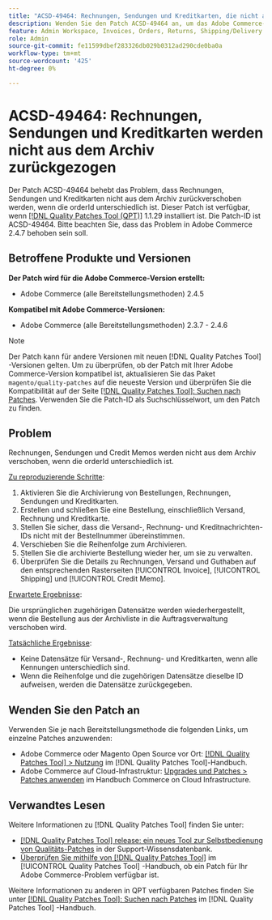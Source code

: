 ```yaml
---
title: "ACSD-49464: Rechnungen, Sendungen und Kreditkarten, die nicht aus dem Archiv zurückgezogen wurden"
description: Wenden Sie den Patch ACSD-49464 an, um das Adobe Commerce-Problem zu beheben, bei dem Rechnungen, Sendungen und Credit Memos nicht aus dem Archiv verschoben werden, wenn die orderId unterschiedlich ist.
feature: Admin Workspace, Invoices, Orders, Returns, Shipping/Delivery
role: Admin
source-git-commit: fe11599dbef283326db029b0312ad290cde0ba0a
workflow-type: tm+mt
source-wordcount: '425'
ht-degree: 0%

---
```


# ACSD-49464: Rechnungen, Sendungen und Kreditkarten werden nicht aus dem Archiv zurückgezogen

Der Patch ACSD-49464 behebt das Problem, dass Rechnungen, Sendungen und Kreditkarten nicht aus dem Archiv zurückverschoben werden, wenn die orderId unterschiedlich ist. Dieser Patch ist verfügbar, wenn [[!DNL Quality Patches Tool (QPT)]](https://experienceleague.adobe.com/en/docs/commerce-knowledge-base/kb/announcements/commerce-announcements/magento-quality-patches-released-new-tool-to-self-serve-quality-patches) 1.1.29 installiert ist. Die Patch-ID ist ACSD-49464. Bitte beachten Sie, dass das Problem in Adobe Commerce 2.4.7 behoben sein soll.

## Betroffene Produkte und Versionen

**Der Patch wird für die Adobe Commerce-Version erstellt:**

* Adobe Commerce (alle Bereitstellungsmethoden) 2.4.5

**Kompatibel mit Adobe Commerce-Versionen:**

* Adobe Commerce (alle Bereitstellungsmethoden) 2.3.7 - 2.4.6

>[!NOTE]
>
>Der Patch kann für andere Versionen mit neuen [!DNL Quality Patches Tool] -Versionen gelten. Um zu überprüfen, ob der Patch mit Ihrer Adobe Commerce-Version kompatibel ist, aktualisieren Sie das Paket `magento/quality-patches` auf die neueste Version und überprüfen Sie die Kompatibilität auf der Seite [[!DNL Quality Patches Tool]: Suchen nach Patches](https://experienceleague.adobe.com/tools/commerce-quality-patches/index.html). Verwenden Sie die Patch-ID als Suchschlüsselwort, um den Patch zu finden.

## Problem

Rechnungen, Sendungen und Credit Memos werden nicht aus dem Archiv verschoben, wenn die orderId unterschiedlich ist.

<u>Zu reproduzierende Schritte</u>:

1. Aktivieren Sie die Archivierung von Bestellungen, Rechnungen, Sendungen und Kreditkarten.
1. Erstellen und schließen Sie eine Bestellung, einschließlich Versand, Rechnung und Kreditkarte.
1. Stellen Sie sicher, dass die Versand-, Rechnung- und Kreditnachrichten-IDs nicht mit der Bestellnummer übereinstimmen.
1. Verschieben Sie die Reihenfolge zum Archivieren.
1. Stellen Sie die archivierte Bestellung wieder her, um sie zu verwalten.
1. Überprüfen Sie die Details zu Rechnungen, Versand und Guthaben auf den entsprechenden Rasterseiten [!UICONTROL Invoice], [!UICONTROL Shipping] und [!UICONTROL Credit Memo].

<u>Erwartete Ergebnisse</u>:

Die ursprünglichen zugehörigen Datensätze werden wiederhergestellt, wenn die Bestellung aus der Archivliste in die Auftragsverwaltung verschoben wird.

<u>Tatsächliche Ergebnisse</u>:

* Keine Datensätze für Versand-, Rechnung- und Kreditkarten, wenn alle Kennungen unterschiedlich sind.
* Wenn die Reihenfolge und die zugehörigen Datensätze dieselbe ID aufweisen, werden die Datensätze zurückgegeben.

## Wenden Sie den Patch an

Verwenden Sie je nach Bereitstellungsmethode die folgenden Links, um einzelne Patches anzuwenden:

* Adobe Commerce oder Magento Open Source vor Ort: [[!DNL Quality Patches Tool] > Nutzung](/help/tools/quality-patches-tool/usage.md) im [!DNL Quality Patches Tool]-Handbuch.
* Adobe Commerce auf Cloud-Infrastruktur: [Upgrades und Patches > Patches anwenden](https://experienceleague.adobe.com/docs/commerce-cloud-service/user-guide/develop/upgrade/apply-patches.html) im Handbuch Commerce on Cloud Infrastructure.

## Verwandtes Lesen

Weitere Informationen zu [!DNL Quality Patches Tool] finden Sie unter:

* [[!DNL Quality Patches Tool] release: ein neues Tool zur Selbstbedienung von Qualitäts-Patches](https://experienceleague.adobe.com/en/docs/commerce-knowledge-base/kb/announcements/commerce-announcements/magento-quality-patches-released-new-tool-to-self-serve-quality-patches) in der Support-Wissensdatenbank.
* [Überprüfen Sie mithilfe von  [!DNL Quality Patches Tool]](/help/tools/quality-patches-tool/patches-available-in-qpt/check-patch-for-magento-issue-with-magento-quality-patches.md) im [!UICONTROL Quality Patches Tool] -Handbuch, ob ein Patch für Ihr Adobe Commerce-Problem verfügbar ist.


Weitere Informationen zu anderen in QPT verfügbaren Patches finden Sie unter [[!DNL Quality Patches Tool]: Suchen nach Patches](https://experienceleague.adobe.com/tools/commerce-quality-patches/index.html) im [!DNL Quality Patches Tool] -Handbuch.
